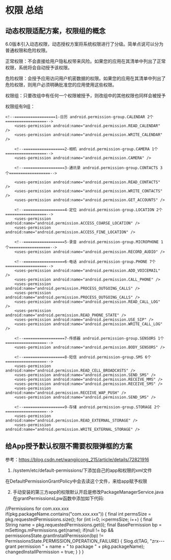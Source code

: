 # 权限 总结

## 动态权限适配方案，权限组的概念
6.0版本引入动态权限，动态授权方案将系统权限进行了分级。简单点说可以分为普通权限和危险权限。

 正常权限：不会直接给用户隐私权带来风险。如果您的应用在其清单中列出了正常权限，系统将会自动授予该权限。

 危险权限：会授予应用访问用户机密数据的权限。如果您的应用在其清单中列出了危险权限，则用户必须明确批准您的应用使用这些权限。
 
 权限组：只要改组中有任何一个权限被授予，则改组中的其他权限也同样会被授予
 
 权限组有9组：
    
    
    <!--==================1-日历 android.permission-group.CALENDAR 2个==================-->
        <uses-permission android:name="android.permission.READ_CALENDAR" />
        <uses-permission android:name="android.permission.WRITE_CALENDAR" />
    
        <!--==================2-相机 android.permission-group.CAMERA 1个==================-->
        <uses-permission android:name="android.permission.CAMERA" />
    
        <!--==================3-通讯录 android.permission-group.CONTACTS 3个==================-->
    
        <uses-permission android:name="android.permission.READ_CONTACTS" />
        <uses-permission android:name="android.permission.WRITE_CONTACTS" />
        <uses-permission android:name="android.permission.GET_ACCOUNTS" />
    
        <!--==================4-定位 android.permission-group.LOCATION 2个==================-->
        <uses-permission android:name="android.permission.ACCESS_COARSE_LOCATION" />
        <uses-permission android:name="android.permission.ACCESS_FINE_LOCATION" />
    
        <!--==================5-录音 android.permission-group.MICROPHONE 1个==================-->
        <uses-permission android:name="android.permission.RECORD_AUDIO" />
    
        <!--==================6-电话 android.permission-group.PHONE 7个==================-->
        <uses-permission android:name="android.permission.ADD_VOICEMAIL" />
        <uses-permission android:name="android.permission.CALL_PHONE" />
        <uses-permission android:name="android.permission.PROCESS_OUTGOING_CALLS" />
        <uses-permission android:name="android.permission.PROCESS_OUTGOING_CALLS" />
        <uses-permission android:name="android.permission.READ_CALL_LOG" />
        <uses-permission android:name="android.permission.READ_PHONE_STATE" />
        <uses-permission android:name="android.permission.USE_SIP" />
        <uses-permission android:name="android.permission.WRITE_CALL_LOG" />
    
        <!--==================7-传感器 android.permission-group.SENSORS 1个==================-->
        <uses-permission android:name="android.permission.BODY_SENSORS" />
    
        <!--==================8-短信 android.permission-group.SMS 6个==================-->
        <uses-permission android:name="android.permission.READ_CELL_BROADCASTS" />
        <uses-permission android:name="android.permission.SEND_SMS" />
        <uses-permission android:name="android.permission.RECEIVE_MMS" />
        <uses-permission android:name="android.permission.RECEIVE_SMS" />
        <uses-permission android:name="android.permission.RECEIVE_WAP_PUSH" />
        <uses-permission android:name="android.permission.SEND_SMS" />
    
        <!--==================9-存储 android.permission-group.STORAGE 2个==================-->
        <uses-permission android:name="android.permission.READ_EXTERNAL_STORAGE" />
        <uses-permission android:name="android.permission.WRITE_EXTERNAL_STORAGE" />
        

 
 ## 给App授予默认权限不需要权限弹框的方案
 
 参考：https://blog.csdn.net/wangjicong_215/article/details/72821916
 
 1. /system/etc/default-permissions/下添加自己的app和权限的xml文件
 
 在DefaultPermissionGrantPolicy中会去读这个文件，来给app赋予权限
 
 2. 手动安装的第三方app的权限默认开启是修改PackageManagerService.java
 在grantPermissionsLpw函数中添加如下代码:
 
 //Permissions for com.xxx.xxx
  if(pkg.packageName.contains("com.xxx.xxx")) {
           final int permsSize = pkg.requestedPermissions.size();
           for (int i=0; i<permsSize; i++) {
               final String name = pkg.requestedPermissions.get(i);
               final BasePermission bp = mSettings.mPermissions.get(name);
               if(null != bp && permissionsState.grantInstallPermission(bp) != PermissionsState.PERMISSION_OPERATION_FAILURE) {
                   Slog.d(TAG, "zrx--- grant permission " + name + " to package " + pkg.packageName);
                   changedInstallPermission = true;
               }
           }
       }

 
 
    


